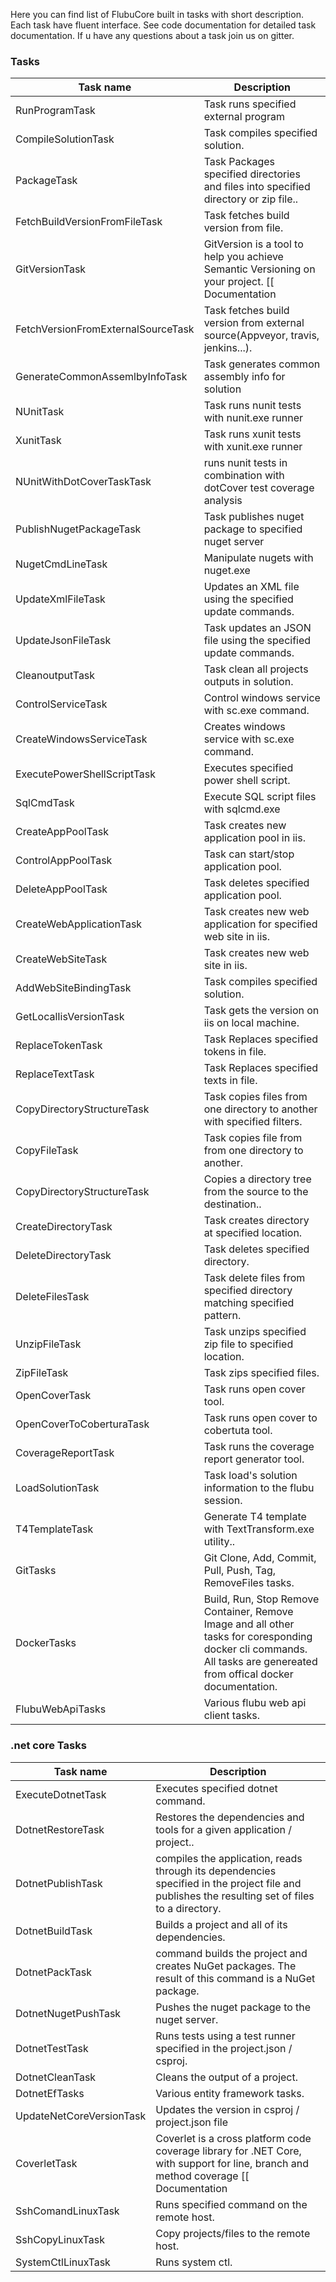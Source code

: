 Here you can find list of FlubuCore built in tasks with short description. Each task have fluent interface. See code documentation for detailed task documentation. If u have any questions about a task join us on gitter.

### **Tasks** 

| Task name | Description |
| --- | ----------- |
|RunProgramTask|Task runs specified external program|
|CompileSolutionTask|Task compiles specified solution.|
|PackageTask|Task Packages specified directories and files into specified directory or zip file..|
|FetchBuildVersionFromFileTask|Task fetches build version from file.|
|GitVersionTask| GitVersion is a tool to help you achieve Semantic Versioning on your project. [[ Documentation |https://gitversion.readthedocs.io/en/latest/]]
|FetchVersionFromExternalSourceTask|Task fetches build version from external source(Appveyor, travis, jenkins...).|
|GenerateCommonAssemlbyInfoTask|Task generates common assembly info for solution|
|NUnitTask|Task runs nunit tests with nunit.exe runner|
|XunitTask|Task runs xunit tests with xunit.exe runner|
|NUnitWithDotCoverTaskTask | runs nunit tests in combination with dotCover test coverage analysis|
|PublishNugetPackageTask|Task publishes nuget package to specified nuget server |
|NugetCmdLineTask| Manipulate nugets with nuget.exe  |
|UpdateXmlFileTask|Updates an XML file using the specified update commands. |
|UpdateJsonFileTask|Task updates an JSON file using the specified update commands.|
|CleanoutputTask|Task clean all projects outputs in solution.|
|ControlServiceTask|Control windows service with sc.exe command.|
|CreateWindowsServiceTask|Creates windows service with sc.exe command.|
|ExecutePowerShellScriptTask|Executes specified power shell script.|
|SqlCmdTask| Execute SQL script files with sqlcmd.exe |
|CreateAppPoolTask|Task creates new application pool in iis.|
|ControlAppPoolTask|Task can start/stop application pool.|
|DeleteAppPoolTask|Task deletes specified application pool.|
|CreateWebApplicationTask|Task creates new web application for specified web site in iis.|
|CreateWebSiteTask|Task creates new web site in iis.|
|AddWebSiteBindingTask|Task compiles specified solution.|
|GetLocalIisVersionTask|Task gets the version on iis on local machine.|
|ReplaceTokenTask|Task Replaces specified tokens in file.|
|ReplaceTextTask|Task Replaces specified texts in file.|
|CopyDirectoryStructureTask|Task copies files from one directory to another with specified filters. |
|CopyFileTask|Task copies file from from one directory to another.|
|CopyDirectoryStructureTask| Copies a directory tree from the source to the destination..|
|CreateDirectoryTask|Task creates directory at specified location.|
|DeleteDirectoryTask|Task deletes specified directory.|
|DeleteFilesTask|Task delete files from specified directory matching specified pattern.|
|UnzipFileTask|Task unzips specified zip file to specified location.|
|ZipFileTask|Task zips specified files.|
|OpenCoverTask|Task runs open cover tool.|
|OpenCoverToCoberturaTask|Task runs open cover to cobertuta tool.|
|CoverageReportTask|Task runs the coverage report generator tool.|
|LoadSolutionTask|Task load's solution information to the flubu session.|
|T4TemplateTask|Generate T4 template with TextTransform.exe utility..|
|GitTasks|Git Clone, Add, Commit, Pull, Push, Tag, RemoveFiles tasks.|
|DockerTasks|Build, Run, Stop Remove Container, Remove Image and all other tasks for coresponding docker cli commands. All tasks are genereated from offical docker documentation. |
|FlubuWebApiTasks|Various flubu web api client tasks.|

### **.net core Tasks** 
| Task name | Description |
| --- | ----------- |
|ExecuteDotnetTask|Executes specified dotnet command.
|DotnetRestoreTask|Restores the dependencies and tools for a given application / project..
|DotnetPublishTask|compiles the application, reads through its dependencies specified in the project file and publishes the resulting set of files to a directory.
|DotnetBuildTask|Builds a project and all of its dependencies.
|DotnetPackTask|command builds the project and creates NuGet packages. The result of this command is a NuGet package.
|DotnetNugetPushTask|Pushes the nuget package to the nuget server.
|DotnetTestTask|Runs tests using a test runner specified in the project.json / csproj.
|DotnetCleanTask| Cleans the output of a project.
|DotnetEfTasks| Various entity framework tasks.
|UpdateNetCoreVersionTask| Updates the version in csproj / project.json file
|CoverletTask| Coverlet is a cross platform code coverage library for .NET Core, with support for line, branch and method coverage [[ Documentation |https://github.com/tonerdo/coverlet]].
|SshComandLinuxTask| Runs specified command on the remote host.
|SshCopyLinuxTask|Copy projects/files to the remote host.
|SystemCtlLinuxTask|Runs system ctl.

